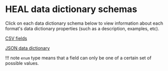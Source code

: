 # HEAL data dictionary schemas

Click on each data dictionary schema below to view information about each format's data dictionary properties (such as a description, examples, etc).

[CSV fields](csv-fields.md)

[JSON data dictionary](json-data-dictionary.md)

!!! note
    `enum` type means that a field can only be one of a certain set of possible values.
